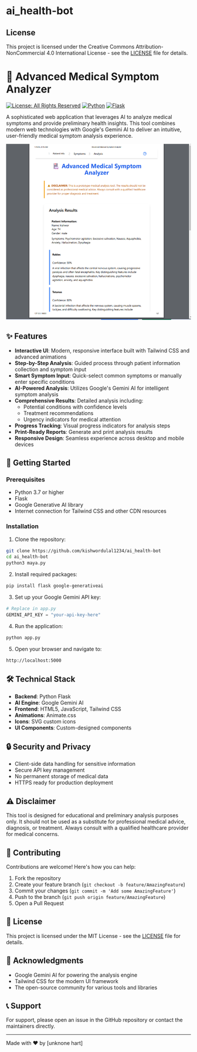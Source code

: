 # ai_health-bot
## License

This project is licensed under the Creative Commons Attribution-NonCommercial 4.0 International License - see the [LICENSE](LICENSE) file for details.


# 🏥 Advanced Medical Symptom Analyzer
[![License: All Rights Reserved](https://img.shields.io/badge/License-All%20Rights%20Reserved-lightgrey.svg)](https://your-website-or-license-page.com)
[![Python](https://img.shields.io/badge/python-3.7+-blue.svg)](https://www.python.org/downloads/)
[![Flask](https://img.shields.io/badge/flask-2.0+-green.svg)](https://flask.palletsprojects.com/)


A sophisticated web application that leverages AI to analyze medical symptoms and provide preliminary health insights. This tool combines modern web technologies with Google's Gemini AI to deliver an intuitive, user-friendly medical symptom analysis experience.

![Medical Symptom Analyzer Screenshot](Screenshot.png)

## ✨ Features

- **Interactive UI**: Modern, responsive interface built with Tailwind CSS and advanced animations
- **Step-by-Step Analysis**: Guided process through patient information collection and symptom input
- **Smart Symptom Input**: Quick-select common symptoms or manually enter specific conditions
- **AI-Powered Analysis**: Utilizes Google's Gemini AI for intelligent symptom analysis
- **Comprehensive Results**: Detailed analysis including:
  - Potential conditions with confidence levels
  - Treatment recommendations
  - Urgency indicators for medical attention
- **Progress Tracking**: Visual progress indicators for analysis steps
- **Print-Ready Reports**: Generate and print analysis results
- **Responsive Design**: Seamless experience across desktop and mobile devices

## 🚀 Getting Started

### Prerequisites

- Python 3.7 or higher
- Flask
- Google Generative AI library
- Internet connection for Tailwind CSS and other CDN resources

### Installation

1. Clone the repository:
```bash
git clone https://github.com/kishwordulal1234/ai_health-bot
cd ai_health-bot
python3 maya.py
```

2. Install required packages:
```bash
pip install flask google-generativeai
```

3. Set up your Google Gemini API key:
```python
# Replace in app.py
GEMINI_API_KEY = "your-api-key-here"
```

4. Run the application:
```bash
python app.py
```

5. Open your browser and navigate to:
```
http://localhost:5000
```

## 🛠️ Technical Stack

- **Backend**: Python Flask
- **AI Engine**: Google Gemini AI
- **Frontend**: HTML5, JavaScript, Tailwind CSS
- **Animations**: Animate.css
- **Icons**: SVG custom icons
- **UI Components**: Custom-designed components

## 🔒 Security and Privacy

- Client-side data handling for sensitive information
- Secure API key management
- No permanent storage of medical data
- HTTPS ready for production deployment

## ⚠️ Disclaimer

This tool is designed for educational and preliminary analysis purposes only. It should not be used as a substitute for professional medical advice, diagnosis, or treatment. Always consult with a qualified healthcare provider for medical concerns.

## 🤝 Contributing

Contributions are welcome! Here's how you can help:

1. Fork the repository
2. Create your feature branch (`git checkout -b feature/AmazingFeature`)
3. Commit your changes (`git commit -m 'Add some AmazingFeature'`)
4. Push to the branch (`git push origin feature/AmazingFeature`)
5. Open a Pull Request

## 📝 License

This project is licensed under the MIT License - see the [LICENSE](LICENSE) file for details.

## 🙏 Acknowledgments

- Google Gemini AI for powering the analysis engine
- Tailwind CSS for the modern UI framework
- The open-source community for various tools and libraries

## 📞 Support

For support, please open an issue in the GitHub repository or contact the maintainers directly.

---

Made with ❤️ by [unknone hart]

